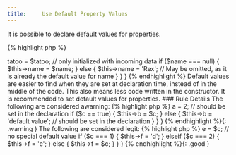 ```yaml
---
title:     Use Default Property Values
---
```


It is possible to declare default values for properties.

{% highlight php %}
<?php
class Dog {
	public $name = 'Rex';
	private $tatoo;
	
	public function __construct($tatoo, $name = null) {
		$this->tatoo = $tatoo; // only initialized with incoming data
		if ($name === null) {
			$this->name = $name; 
		} else {
			$this->name = 'Rex'; // May be omitted, as it is already the default value for name
		}
	}
}

{% endhighlight %}


Default values are easier to find when they are set at declaration time, instead of in the middle of the code. This also means less code written in the constructor.

It is recommended to set default values for properties.


### Rule Details

The following are considered awarning:

{% highlight php %}
<?php
class x {
	public $a; //
	public $b; //
	
	function __construct($c) {
		$this->a = 2;  // should be set in the declaration
		
		if ($c == true) {
			$this->b = $c;
		} else {
			$this->b = 'default value'; // should be set in the declaration
		}
	}
}

{% endhighlight %}{: .warning }


The following are considered legit:

{% highlight php %}
<?php
class x {
	public $d = 1; // d has a default value and is not set in constructor
	public $e; // e is set with a constructor argument
	public $f; // f is set with a constructor argument
	
	function __construct($c) {
		$this->e = $c;  // no special default value
		
		if ($c === 1) {
			$this->f = 'd'; 
		} elseif ($c === 2) {
			$this->f = 'e'; 
		} else {
			$this->f = $c;
		}
	}
}

{% endhighlight %}{: .good }

